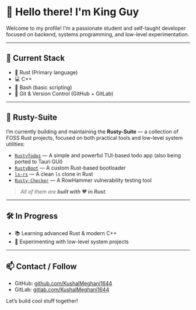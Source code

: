 # 👋 Hello there! I'm King Guy

Welcome to my profile! I'm a passionate student and self-taught developer focused on backend, systems programming, and low-level experimentation.

---

## 🚀 Current Stack

- 🦀 Rust (Primary language)
- 💻 C++
- 🐧 Bash (basic scripting)
- 🔧 Git & Version Control (GitHub + GitLab)

---

## 🧰 Rusty-Suite

I’m currently building and maintaining the **Rusty-Suite** — a collection of FOSS Rust projects, focused on both practical tools and low-level system utilities:

- [`RustyTodos`](https://github.com/KushalMeghani1644/RustyTodos) — A simple and powerful TUI-based todo app (also being ported to Tauri GUI)
- [`RustyBoot`](https://github.com/KushalMeghani1644/RustyBoot) — A custom Rust-based bootloader
- [`ls-rs`](https://github.com/KushalMeghani1644/ls-rs) — A clean `ls` clone in Rust
- [`Rusty-Checker`](https://github.com/KushalMeghani1644/Rusty-Checker) — A RowHammer vulnerability testing tool

> _All of them are **built with ❤️ in Rust**._

---

## 🛠️ In Progress

- 📚 Learning advanced Rust & modern C++
- 🔬 Experimenting with low-level system projects

---

## 📫 Contact / Follow

- GitHub: [github.com/KushalMeghani1644](https://github.com/KushalMeghani1644)
- GitLab: [gitlab.com/KushalMeghani1644](https://gitlab.com/KushalMeghani1644)

Let’s build cool stuff together!
